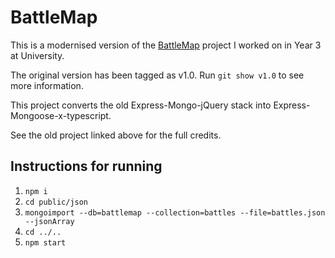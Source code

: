 # BattleMap

This is a modernised version of the [BattleMap](https://github.com/daveg1/battlemap) project I worked on in Year 3 at University.

The original version has been tagged as v1.0. Run `git show v1.0` to see more information.

This project converts the old Express-Mongo-jQuery stack into Express-Mongoose-x-typescript.

See the old project linked above for the full credits.

## Instructions for running
1. `npm i`
2. `cd public/json`
3. `mongoimport --db=battlemap --collection=battles --file=battles.json --jsonArray`
4. `cd ../..`
5. `npm start`